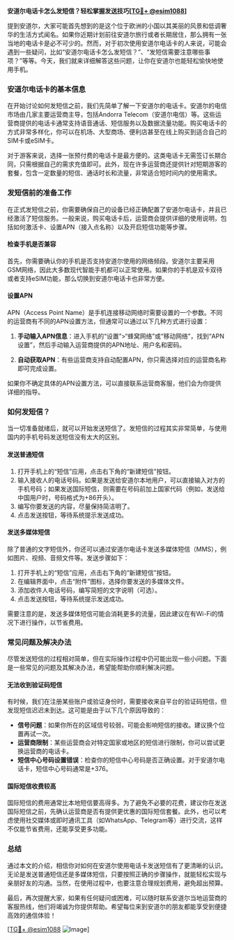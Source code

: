 **安道尔电话卡怎么发短信？轻松掌握发送技巧[[TG💪+ @esim1088](https://t.me/s/esim1088)]**

提到安道尔，大家可能首先想到的是这个位于欧洲的小国以其美丽的风景和低调奢华的生活方式闻名。如果你近期计划前往安道尔旅行或者长期居住，那么拥有一张当地的电话卡是必不可少的。然而，对于初次使用安道尔电话卡的人来说，可能会遇到一些疑问，比如“安道尔电话卡怎么发短信？”、“发短信需要注意哪些事项？”等等。今天，我们就来详细解答这些问题，让你在安道尔也能轻松愉快地使用手机。

### 安道尔电话卡的基本信息

在开始讨论如何发短信之前，我们先简单了解一下安道尔的电话卡。安道尔的电信市场由几家主要运营商主导，包括Andorra Telecom（安道尔电信）等。这些运营商提供的电话卡通常支持语音通话、短信服务以及数据流量功能。购买电话卡的方式非常多样化，你可以在机场、大型商场、便利店甚至在线上购买到适合自己的SIM卡或eSIM卡。

对于游客来说，选择一张预付费的电话卡是最方便的。这类电话卡无需签订长期合同，只需根据自己的需求充值即可。此外，现在许多运营商还提供针对短期游客的套餐，包含一定数量的短信、通话时长和流量，非常适合短时间内的使用需求。

### 发短信前的准备工作

在正式发短信之前，你需要确保自己的设备已经正确配置了安道尔电话卡，并且已经激活了短信服务。一般来说，购买电话卡后，运营商会提供详细的使用说明，包括如何激活卡、设置APN（接入点名称）以及开启短信功能等步骤。

#### 检查手机是否兼容

首先，你需要确认你的手机是否支持安道尔使用的网络频段。安道尔主要采用GSM网络，因此大多数现代智能手机都可以正常使用。如果你的手机是双卡双待或者支持eSIM功能，那么切换到安道尔电话卡也非常方便。

#### 设置APN

APN（Access Point Name）是手机连接移动网络时需要设置的一个参数。不同的运营商有不同的APN设置方法，但通常可以通过以下几种方式进行设置：

1. **手动输入APN信息**：进入手机的“设置”>“蜂窝网络”或“移动网络”，找到“APN设置”，然后手动输入运营商提供的APN地址、用户名和密码。
   
2. **自动获取APN**：有些运营商支持自动配置APN，你只需选择对应的运营商名称即可完成设置。

如果你不确定具体的APN设置方法，可以直接联系运营商客服，他们会为你提供详细的指导。

### 如何发短信？

当一切准备就绪后，就可以开始发送短信了。发短信的过程其实非常简单，与使用国内的手机号码发送短信没有太大的区别。

#### 发送普通短信

1. 打开手机上的“短信”应用，点击右下角的“新建短信”按钮。
2. 输入接收人的电话号码。如果是发送给安道尔本地用户，可以直接输入对方的手机号码；如果发送国际短信，则需要在号码前加上国家代码（例如，发送给中国用户时，号码格式为+86开头）。
3. 编写你要发送的内容，尽量保持简洁明了。
4. 点击发送按钮，等待系统提示发送成功。

#### 发送多媒体短信

除了普通的文字短信外，你还可以通过安道尔电话卡发送多媒体短信（MMS），例如图片、视频、音频文件等。发送步骤如下：

1. 打开手机上的“短信”应用，点击右下角的“新建短信”按钮。
2. 在编辑界面中，点击“附件”图标，选择你要发送的多媒体文件。
3. 添加收件人电话号码，编写简短的文字说明（可选）。
4. 点击发送按钮，等待系统提示发送成功。

需要注意的是，发送多媒体短信可能会消耗更多的流量，因此建议在有Wi-Fi的情况下进行操作，以节省费用。

### 常见问题及解决办法

尽管发送短信的过程相对简单，但在实际操作过程中仍可能出现一些小问题。下面是一些常见的问题及其解决办法，希望能帮助你顺利解决问题。

#### 无法收到验证码短信

有时候，我们在注册某些账户或验证身份时，需要接收来自平台的验证码短信，但发现短信迟迟未到达。这可能是由于以下几个原因导致的：

- **信号问题**：如果你所在的区域信号较弱，可能会影响短信的接收。建议换个位置再试一次。
- **运营商限制**：某些运营商会对特定国家或地区的短信进行限制，你可以尝试更换运营商的电话卡。
- **短信中心号码设置错误**：检查你的短信中心号码是否正确设置。对于安道尔电话卡，短信中心号码通常是+376。

#### 国际短信收费较高

国际短信的费用通常比本地短信要高得多。为了避免不必要的花费，建议你在发送国际短信之前，先确认运营商是否有提供更优惠的国际短信套餐。此外，也可以考虑使用社交媒体或即时通讯工具（如WhatsApp、Telegram等）进行交流，这样不仅能节省费用，还能享受更多功能。

### 总结

通过本文的介绍，相信你对如何在安道尔使用电话卡发送短信有了更清晰的认识。无论是发送普通短信还是多媒体短信，只要按照正确的步骤操作，就能轻松实现与亲朋好友的沟通。当然，在使用过程中，也要注意合理规划费用，避免超出预算。

最后，再次提醒大家，如果有任何疑问或困难，可以随时联系安道尔当地运营商的客服热线，他们将竭诚为你提供帮助。希望每位来到安道尔的朋友都能享受到便捷高效的通信体验！

[[TG💪+ @esim1088](https://t.me/s/esim1088) ![Image](https://i.postimg.cc/4NQfJmqS/Snipaste-2025-05-13-00-14-12.png)]